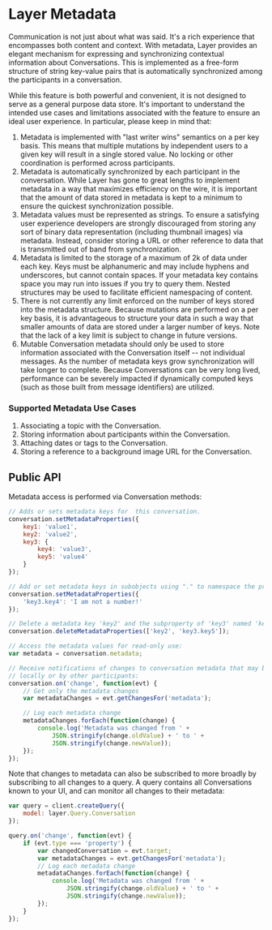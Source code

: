 # Layer Metadata

Communication is not just about what was said. It's a rich experience that encompasses both content and context. With metadata, Layer provides an elegant mechanism for expressing and synchronizing contextual information about Conversations. This is implemented as a free-form structure of string key-value pairs that is automatically synchronized among the participants in a conversation.

While this feature is both powerful and convenient, it is not designed to serve as a general purpose data store. It's important to understand the intended use cases and limitations associated with the feature to ensure an ideal user experience. In particular, please keep in mind that:

1. Metadata is implemented with "last writer wins" semantics on a per key basis. This means that multiple mutations by independent users to a given key will result in a single stored value. No locking or other coordination is performed across participants.
2. Metadata is automatically synchronized by each participant in the conversation. While Layer has gone to great lengths to implement metadata in a way that maximizes efficiency on the wire, it is important that the amount of data stored in metadata is kept to a minimum to ensure the quickest synchronization possible.
3. Metadata values must be represented as strings. To ensure a satisfying user experience developers are strongly discouraged from storing any sort of binary data representation (including thumbnail images) via metadata. Instead, consider storing a URL or other reference to data that is transmitted out of band from
synchronization.
4. Metadata is limited to the storage of a maximum of 2k of data under each key. Keys must be alphanumeric and may include hyphens and underscores, but cannot contain spaces. If your metadata key contains space you may run into issues if you try to query them. Nested structures may be used to facilitate efficient namespacing of content.
5. There is not currently any limit enforced on the number of keys stored into the metadata structure. Because mutations are performed on a per key basis, it is advantageous to structure your data in such a way that smaller amounts of data are stored under a larger number of keys. Note that the lack of a key limit is subject to change in future versions.
5. Mutable Conversation metadata should only be used to store information associated with the Conversation itself -- not individual messages. As the number of metadata keys grow synchronization will take longer to complete. Because Conversations can be very long lived, performance can be severely impacted if dynamically computed keys (such as those built from message identifiers) are utilized.

### Supported Metadata Use Cases

1. Associating a topic with the Conversation.
2. Storing information about participants within the Conversation.
3. Attaching dates or tags to the Conversation.
4. Storing a reference to a background image URL for the Conversation.

## Public API

Metadata access is performed via Conversation methods:

```javascript
// Adds or sets metadata keys for  this conversation.
conversation.setMetadataProperties({
    key1: 'value1',
    key2: 'value2',
    key3: {
        key4: 'value3',
        key5: 'value4'
    }
});

// Add or set metadata keys in subobjects using "." to namespace the property:
conversation.setMetadataProperties({
    'key3.key4': 'I am not a number!'
});

// Delete a metadata key 'key2' and the subproperty of 'key3' named 'key5'
conversation.deleteMetadataProperties(['key2', 'key3.key5']);

// Access the metadata values for read-only use:
var metadata = conversation.metadata;

// Receive notifications of changes to conversation metadata that may be changed
// locally or by other participants:
conversation.on('change', function(evt) {
    // Get only the metadata changes
    var metadataChanges = evt.getChangesFor('metadata');

    // Log each metadata change
    metadataChanges.forEach(function(change) {
        console.log('Metadata was changed from ' +
            JSON.stringify(change.oldValue) + ' to ' +
            JSON.stringify(change.newValue));
    });
});
```

Note that changes to metadata can also be subscribed to more broadly by subscribing to all changes to a query.  A query contains all Conversations known to your UI, and can monitor all changes to their metadata:

```javascript
var query = client.createQuery({
    model: layer.Query.Conversation
});

query.on('change', function(evt) {
    if (evt.type === 'property') {
        var changedConversation = evt.target;
        var metadataChanges = evt.getChangesFor('metadata');
        // Log each metadata change
        metadataChanges.forEach(function(change) {
            console.log('Metadata was changed from ' +
                JSON.stringify(change.oldValue) + ' to ' +
                JSON.stringify(change.newValue));
        });
    }
});
```
